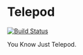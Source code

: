 # Telepod
[![Build Status](https://travis-ci.org/trgoofi/telepod.svg?branch=master)](https://travis-ci.org/trgoofi/telepod)

You Know Just Telepod.
